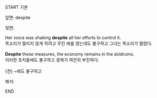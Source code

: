 START
기본

앞면:
despite


뒷면:
<div><div>Her voice was shaking <b>despite</b> all her efforts to control it. </div><div>목소리가 떨리지 않게 하려고 무진 애를 썼는데도 불구하고 그녀는 목소리가 떨렸다.</div></div><div><br><div><div><strong>Despite</strong> these measures, the economy remains in the doldrums. </div><div><div>이러한 조치들에도 불구하고 경제가 여전히 부진하다.</div></div></div></div><br>{전} ~에도 불구하고<br>


해석:

END